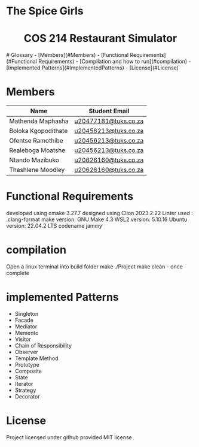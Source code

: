 # The Spice Girls
<h1 align="center"> COS 214 Restaurant Simulator </h1>
# Glossary
- [Members](#Members)
- [Functional Requirements](#Functional Requirements)
- [Compilation and how to run](#compilation)
- [Implemented Patterns](#ImplementedPatterns)
- [License](#License)

# Members

| Name | Student Email |
| ----------- | ----------- |
| Mathenda Maphasha | u20477181@tuks.co.za |
| Boloka Kgopodithate | u20456213@tuks.co.za |
| Ofentse Ramothibe | u20456213@tuks.co.za |
| Realeboga Moatshe | u20456213@tuks.co.za |
| Ntando Mazibuko | u20626160@tuks.co.za |
| Thashlene Moodley | u20626160@tuks.co.za |

# Functional Requirements

developed using cmake 3.27.7
designed using Clion 2023.2.22
Linter used : .clang-format
make version: GNU Make 4.3
WSL2 version: 5.10.16
Ubuntu version: 22.04.2 LTS codename jammy
# compilation
Open a linux terminal into build folder
make
./Project
make clean - once complete

# implemented Patterns
- Singleton
- Facade
- Mediator
- Memento
- Visitor
- Chain of Responsibility
- Observer
- Template Method
- Prototype
- Composite
- State
- Iterator
- Strategy
- Decorator




# License
  Project licensed under github provided MIT license
